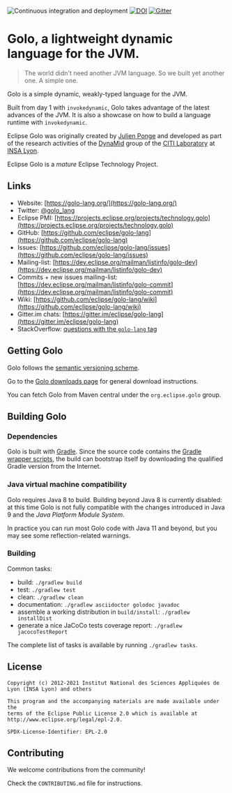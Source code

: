![Continuous integration and deployment](https://github.com/eclipse/golo-lang/workflows/Continuous%20integration%20and%20deployment/badge.svg)
[![DOI](https://zenodo.org/badge/doi/10.5281/zenodo.16110.svg)](http://dx.doi.org/10.5281/zenodo.16110)
[![Gitter](https://badges.gitter.im/Join%20Chat.svg)](https://gitter.im/eclipse/golo-lang?utm_source=badge&utm_medium=badge&utm_campaign=pr-badge&utm_content=badge)

# Golo, a lightweight dynamic language for the JVM.

> The world didn't need another JVM language.
> So we built yet another one. A simple one.

Golo is a simple dynamic, weakly-typed language for the JVM.

Built from day 1 with `invokedynamic`, Golo takes advantage of the latest advances of
the JVM. It is also a showcase on how to build a language runtime with `invokedynamic`.

Eclipse Golo was originally created by [Julien Ponge](https://julien.ponge.org/)
and developed as part of the research activities of the
[DynaMid](http://dynamid.citi-lab.fr/) group of the
[CITI Laboratory](http://www.citi-lab.fr/) at
[INSA Lyon](http://www.insa-lyon.fr/).

Eclipse Golo is a _mature_ Eclipse Technology Project.

## Links

* Website: [https://golo-lang.org/](https://golo-lang.org/)
* Twitter: [@golo_lang](https://twitter.com/golo_lang)
* Eclipse PMI: [https://projects.eclipse.org/projects/technology.golo](https://projects.eclipse.org/projects/technology.golo)
* GitHub: [https://github.com/eclipse/golo-lang](https://github.com/eclipse/golo-lang)
* Issues: [https://github.com/eclipse/golo-lang/issues](https://github.com/eclipse/golo-lang/issues)
* Mailing-list: [https://dev.eclipse.org/mailman/listinfo/golo-dev](https://dev.eclipse.org/mailman/listinfo/golo-dev)
* Commits + new issues mailing-list: [https://dev.eclipse.org/mailman/listinfo/golo-commit](https://dev.eclipse.org/mailman/listinfo/golo-commit)
* Wiki: [https://github.com/eclipse/golo-lang/wiki](https://github.com/eclipse/golo-lang/wiki)
* Gitter.im chats: [https://gitter.im/eclipse/golo-lang](https://gitter.im/eclipse/golo-lang)
* StackOverflow: [questions with the `golo-lang` tag](http://stackoverflow.com/questions/tagged/golo-lang)

## Getting Golo

Golo follows the [semantic versioning scheme](http://semver.org).

Go to the [Golo downloads page](https://golo-lang.org/download/) for general download instructions.

You can fetch Golo from Maven central under the `org.eclipse.golo` group.

## Building Golo

### Dependencies

Golo is built with [Gradle](https://gradle.org).
Since the source code contains the [Gradle wrapper scripts](https://docs.gradle.org/current/userguide/gradle_wrapper.html),
the build can bootstrap itself by downloading the qualified Gradle version from the Internet.

### Java virtual machine compatibility

Golo requires Java 8 to build.
Building beyond Java 8 is currently disabled: at this time Golo is not fully compatible with the changes introduced in Java 9
and the _Java Platform Module System_.

In practice you can run most Golo code with Java 11 and beyond, but you may see some reflection-related warnings.

### Building

Common tasks:

* build: `./gradlew build`
* test: `./gradlew test`
* clean: `./gradlew clean`
* documentation: `./gradlew asciidoctor golodoc javadoc`
* assemble a working distribution in `build/install`: `./gradlew installDist`
* generate a nice JaCoCo tests coverage report: `./gradlew jacocoTestReport`

The complete list of tasks is available by running `./gradlew tasks`.

## License

    Copyright (c) 2012-2021 Institut National des Sciences Appliquées de Lyon (INSA Lyon) and others

    This program and the accompanying materials are made available under the
    terms of the Eclipse Public License 2.0 which is available at
    http://www.eclipse.org/legal/epl-2.0.

    SPDX-License-Identifier: EPL-2.0

## Contributing

We welcome contributions from the community!

Check the `CONTRIBUTING.md` file for instructions.
